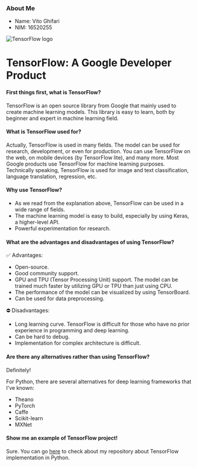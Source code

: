 ### About Me
- Name: Vito Ghifari
- NIM: 16520255

![TensorFlow logo](https://www.gstatic.com/devrel-devsite/prod/v7cbba9dce83f2a54b727914bb06dd524b80e611a7d1fe33e121163235013f003/tensorflow/images/lockup.svg "TensorFlow Logo")

# TensorFlow: A Google Developer Product

#### First things first, what is TensorFlow?
TensorFlow is an open source library from Google that mainly used to create machine learning models. This library is easy to learn, both by beginner and expert in machine learning field. 

#### What is TensorFlow used for?
Actually, TensorFlow is used in many fields. The model can be used for research, development, or even for production. You can use TensorFlow on the web, on mobile devices (by TensorFlow lite), and many more. Most Google products use TensorFlow for machine learning purposes. Technically speaking, TensorFlow is used for image and text classification, language translation, regression, etc.

#### Why use TensorFlow?
- As we read from the explanation above, TensorFlow can be used in a wide range of fields.
- The machine learning model is easy to build, especially by using Keras, a higher-level API.
- Powerful experimentation for research.

#### What are the advantages and disadvantages of using TensorFlow?
✅ Advantages:
- Open-source.
- Good community support.
- GPU and TPU (Tensor Processing Unit) support. The model can be trained much faster by utilizing GPU or TPU than just using CPU.
- The performance of the model can be visualized by using TensorBoard.
- Can be used for data preprocessing.

⛔ Disadvantages:
- Long learning curve. TensorFlow is difficult for those who have no prior experience in programming and deep learning.
- Can be hard to debug.
- Implementation for complex architecture is difficult.


#### Are there any alternatives rather than using TensorFlow?
Definitely!

For Python, there are several alternatives for deep learning frameworks that I've known:
- Theano
- PyTorch
- Caffe
- Scikit-learn
- MXNet

#### Show me an example of TensorFlow project!
Sure. You can go [here](https://github.com/vanadiumOxide/tensorflow-short-demo) to check about my repository about TensorFlow implementation in Python.
